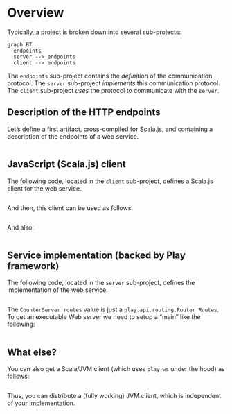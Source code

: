 # Overview

Typically, a project is broken down into several sub-projects:

~~~ mermaid
graph BT
  endpoints
  server --> endpoints
  client --> endpoints
~~~

The `endpoints` sub-project contains the *definition* of the communication
protocol. The `server` sub-project *implements* this communication protocol.
The `client` sub-project *uses* the protocol to communicate with the `server`.

## Description of the HTTP endpoints

Let’s define a first artifact, cross-compiled for Scala.js, and containing a description of the
endpoints of a web service.

~~~ scala src=../../../examples/overview/endpoints/src/main/scala/overview/CounterEndpoints.scala#relevant-code
~~~

## JavaScript (Scala.js) client

The following code, located in the `client` sub-project, defines a Scala.js
client for the web service.

~~~ scala src=../../../examples/overview/client/src/main/scala/overview/CounterClient.scala#relevant-code
~~~

And then, this client can be used as follows:

~~~ scala src=../../../examples/overview/client/src/main/scala/overview/Usage.scala#current-value
~~~

And also:

~~~ scala src=../../../examples/overview/client/src/main/scala/overview/Usage.scala#increment
~~~

## Service implementation (backed by Play framework)

The following code, located in the `server` sub-project, defines the implementation of
the web service.

~~~ scala src=../../../examples/overview/server/src/main/scala/overview/CounterServer.scala#relevant-code
~~~

The `CounterServer.routes` value is just a `play.api.routing.Router.Routes`.
To get an executable Web server we need to setup a “main” like the following:

~~~ scala src=../../../examples/overview/server/src/main/scala/overview/Main.scala#relevant-code
~~~

## What else?

You can also get a Scala/JVM client (which uses `play-ws` under the hood) as follows:

~~~ scala src=../../../examples/overview/play-client/src/main/scala/overview/CounterClient.scala#relevant-code
~~~

Thus, you can distribute a (fully working) JVM client, which is independent of your implementation.
